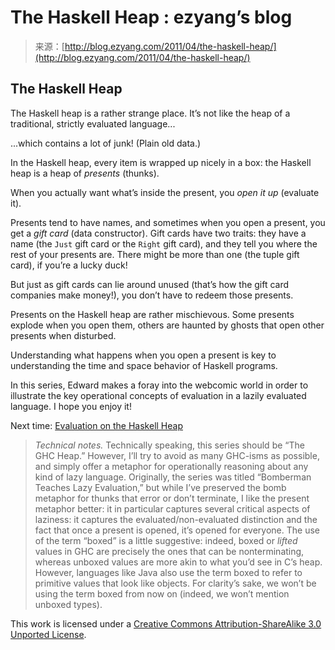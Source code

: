 <!--yml
category: 未分类
date: 2024-07-01 18:17:53
-->

# The Haskell Heap : ezyang’s blog

> 来源：[http://blog.ezyang.com/2011/04/the-haskell-heap/](http://blog.ezyang.com/2011/04/the-haskell-heap/)

## The Haskell Heap

The Haskell heap is a rather strange place. It’s not like the heap of a traditional, strictly evaluated language...

...which contains a lot of junk! (Plain old data.)

In the Haskell heap, every item is wrapped up nicely in a box: the Haskell heap is a heap of *presents* (thunks).

When you actually want what’s inside the present, you *open it up* (evaluate it).

Presents tend to have names, and sometimes when you open a present, you get a *gift card* (data constructor). Gift cards have two traits: they have a name (the `Just` gift card or the `Right` gift card), and they tell you where the rest of your presents are. There might be more than one (the tuple gift card), if you’re a lucky duck!

But just as gift cards can lie around unused (that’s how the gift card companies make money!), you don’t have to redeem those presents.

Presents on the Haskell heap are rather mischievous. Some presents explode when you open them, others are haunted by ghosts that open other presents when disturbed.

Understanding what happens when you open a present is key to understanding the time and space behavior of Haskell programs.

In this series, Edward makes a foray into the webcomic world in order to illustrate the key operational concepts of evaluation in a lazily evaluated language. I hope you enjoy it!

Next time: [Evaluation on the Haskell Heap](http://blog.ezyang.com/2011/04/evaluation-on-the-haskell-heap/)

> *Technical notes.* Technically speaking, this series should be “The GHC Heap.” However, I’ll try to avoid as many GHC-isms as possible, and simply offer a metaphor for operationally reasoning about any kind of lazy language. Originally, the series was titled “Bomberman Teaches Lazy Evaluation,” but while I’ve preserved the bomb metaphor for thunks that error or don’t terminate, I like the present metaphor better: it in particular captures several critical aspects of laziness: it captures the evaluated/non-evaluated distinction and the fact that once a present is opened, it’s opened for everyone. The use of the term “boxed” is a little suggestive: indeed, boxed or *lifted* values in GHC are precisely the ones that can be nonterminating, whereas unboxed values are more akin to what you’d see in C’s heap. However, languages like Java also use the term boxed to refer to primitive values that look like objects. For clarity’s sake, we won’t be using the term boxed from now on (indeed, we won’t mention unboxed types).

This work is licensed under a [Creative Commons Attribution-ShareAlike 3.0 Unported License](http://creativecommons.org/licenses/by-sa/3.0/).